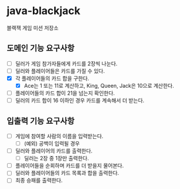 # java-blackjack
블랙잭 게임 미션 저장소

## 도메인 기능 요구사항  
- [ ] 딜러가 게임 참가자들에게 카드를 2장씩 나눈다.  
- [ ] 딜러와 플레이어들은 카드를 가질 수 있다.  
- [x] 각 플레이어들의 카드 합을 구한다.  
    - [x] Ace는 1 또는 11로 계산하고, King, Queen, Jack은 10으로 계산한다.  
- [ ] 플레이어들의 카드 합이 21을 넘는지 확인한다. 
- [ ] 딜러의 카드 합이 16 이하인 경우 카드를 계속해서 더 받는다.  

## 입출력 기능 요구사항  
- [ ] 게임에 참여할 사람의 이름을 입력받는다.  
    - [ ] (예외) 공백이 입력될 경우   
- [ ] 딜러와 플레이어의 카드를 출력한다.  
    - [ ] 딜러는 2장 중 1장만 출력한다.  
- [ ] 플레이어들을 순회하며 카드를 더 받을지 물어본다.  
- [ ] 딜러와 플레이어들의 카드 목록과 합을 출력한다.  
- [ ] 최종 승패를 출력한다.  